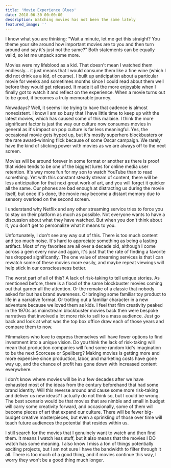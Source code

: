 ```yaml
---
title: 'Movie Experience Blues'
date: 2018-06-30 00:00:00
description: Watching movies has not been the same lately
featured_image: ''
---
```


I know what you are thinking: "Wait a minute, let me get this straight? You theme your site around how important movies are to you and then turn around and say it's just not the same?" Both statements can be equally valid, so let me unpack some more.

Movies were my lifeblood as a kid. That doesn't mean I watched them endlessly... it just means that I would consume them like a fine wine (which I did not drink as a kid, of course). I built up anticipation about a particular movie for weeks and sometimes months since I could read about them well before they would get released. It made it all the more enjoyable when I finally got to watch it and reflect on the experience. When a movie turns out to be good, it becomes a truly memorable journey.

Nowadays? Well, it seems like trying to have that cadence is almost nonexistent. I know I am so busy that I have little time to keep up with the latest movies, which has caused some of this malaise. I think the more significant factor is just the way our culture now consumes movies in general as it's impact on pop culture is far less meaningful. Yes, the occasional movie gets hyped up, but it's mostly superhero blockbusters or the rare award-winning flick because of some Oscar campaign. We rarely have the kind of sticking power with movies as we are always off to the next screen.

Movies will be around forever in some format or another as there is proof that video tends to be one of the biggest lures for online media user retention. It's way more fun for my son to watch YouTube than to read something. Yet with this constant steady stream of content, there will be less anticipation for that next great work of art, and you will forget it quicker all the same. Our phones are bad enough at distracting us during the movie itself, but once it's done, the movie may become a distant memory due to sensory overload on the second screen.

I understand why Netflix and any other streaming service tries to force you to stay on their platform as much as possible. Not everyone wants to have a discussion about what they have watched. But when you don't think about it, you don't get to personalize what it means to you.

Unfortunately, I don't see any way out of this. There is too much content and too much noise. It's hard to appreciate something as being a lasting artifact. Most of my favorites are all over a decade old, although I come across a gem every now and again, it's just that the rate of finding a favorite has dropped significantly. The one value of streaming services is that I can rewatch some of these movies more easily, and maybe repeat viewings will help stick in our consciousness better.

The worst part of all of this? A lack of risk-taking to tell unique stories. As mentioned before, there is a flood of the same blockbuster movies coming out that garner all the attention. Or the remake of a classic that nobody asked for but has brand awareness. Or bringing some familiar toy product to life in a narrative format. Or trotting out a familiar character in a new adventure because we loved them as kids. I feel that film creativity peaked in the 1970s as mainstream blockbuster movies back then were bespoke narratives that involved a lot more risk to sell to a mass audience. Just go back and look at what was the top box office draw each of those years and compare them to now.

Filmmakers who love to express themselves will have fewer options to find investment into a unique vision. Do you think the lack of risk-taking will mean that production companies will fund some random kid's imagination to be the next Scorcese or Speilberg? Making movies is getting more and more expensive since production, labor, and marketing costs have gone way up, and the chance of profit has gone down with increased content everywhere.

I don't know where movies will be in a few decades after we have exhausted most of the ideas from the century beforehand that had some brand identity. Will this reverse around and cause some more risk-taking and deliver us new ideas? I actually do not think so, but I could be wrong. The best scenario would be that movies that are nimble and small in budget will carry some creativity forward, and occasionally, some of them will become pieces of art that expand our culture. There will be fewer big-budget creative masterpieces, but even a sprinkling of those over time will teach future audiences the potential that resides within us.

I still search for the movies that I genuinely want to watch and then find them. It means I watch less stuff, but it also means that the movies I DO watch has some meaning. I also know I miss a ton of things potentially exciting projects, but I am not sure I have the bandwidth to filter through it all. There is too much of a good thing, and if movies continue this way, I worry they won't be a good thing much longer.
